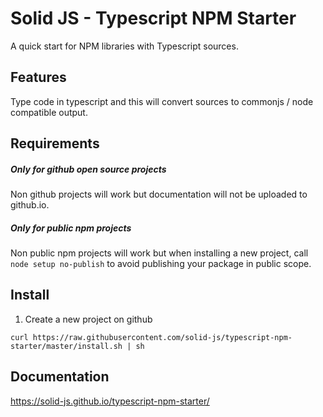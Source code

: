 # Solid JS - Typescript NPM Starter

A quick start for NPM libraries with Typescript sources.


## Features

Type code in typescript and this will convert sources to commonjs / node compatible output.


## Requirements

##### Only for github open source projects
Non github projects will work but documentation will not be uploaded to github.io.

##### Only for public npm projects
Non public npm projects will work but when installing a new project, call `node setup no-publish` to avoid publishing your package in public scope.


## Install

1. Create a new project on github

`curl https://raw.githubusercontent.com/solid-js/typescript-npm-starter/master/install.sh | sh`


## Documentation

https://solid-js.github.io/typescript-npm-starter/

